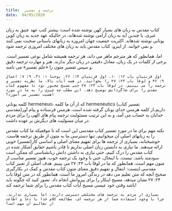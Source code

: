 ```yaml
---
title:  ترجمه و تفسیر
date:  04/05/2020
---
```


کتاب مقدس به زبان های بسیار کهن نوشته شده است: بیشتر کتب عهد عتیق به زبان عبری، با چندین آیه به زبان آرامی نوشته شدهاند، در حالیکه عهد جدید به زبان کوین یونانی نوشته شدهاند. اکثریت جمعیت جهان امروزه به زبانهای باستانی صحبت نمی کنند و نمی خوانند. از اینرو، کتاب مقدس باید به زبان های مختلف امروزی ترجمه شود.

اما، همانطور که هر مترجم ماهر می داند، هر ترجمه همیشه شامل نوعی تفسیر است. برخی از کلمات در یک زبان، معادل دقیقی در زبان دیگر ندارند. هنر و مهارت ترجمه دقیق و سپس تفسیر متون را «علم تفسیر» می نامند.

`اول قرنتیان باب ۱۲: ۱۰، اول قرنتیان ۱۴: ۲۶، یوحنا ۱: ۴۱، ۹: ۷؛ اعمال ۹: ۳۶ و لوقا باب ۲۴: ۲۷ را بخوانید. در همه آیات بالا، ما نظریه تفسیر و ترجمه را می بینیم. در لوقا باب ۲۴: ۲۷ حتی مسیح مجبور بود تا مفهوم کتاب مقدس را برای شاگردانش توضیح دهد. این مطلب چه چیزی را به ما در مورد اهمیت تفسیر می آموزد؟`

کلمه یونانی hermeneuo، که از آن ما کلمه hermeneutics (تفسیر کتاب مقدسی)داریم،از کلمه هرمس خدای یونان گرفته شده است. هرمس فرستاده و پیام آور خدایان به حساب می آمد، و به این ترتیب مسئولیت ترجمه پیام های الهی را برای مردم در میان مسؤلیت های دیگرش بر عهده داشت.

نکته مهم برای ما در مورد تفسیر کتاب مقدسی این است که تا موقعیکه ما کتاب مقدس را به زبانهای اصلی آن میخوانیم، تنها دسترسی ما به متون از طریق ترجمه هاست. خوشبختانه، بسیاری از ترجمه ها برای تفهیم معنای اصلی و اساسی کار(تفسیر) خوبی ارائه میدهند. ما نیازی به دانستن زبان اصلی نداریم تا قادر باشیم حقایق آشکار شده در کتاب مقدس را درک کنیم، حتی نیازی به داشتن دانش زبانشناسی که ممکن است سودمند باشد، نیست. با اینحال، حتی با وجود یک ترجمه خوب، هنوز تفسیر مناسب از متون مهم است، همانطور که ما در لوقا باب ۲۴: ۲۷ می بینیم. هدف اصلی از تعبیر کتاب مقدسی اینست: انتقال و تفهیم دقیق معنای متون کتاب مقدس و کمک در بکارگیری صحیح آنچه که متن تعلیم می دهد در زندگی امروز ما است. همانطور که در متن لوقا باب ۲۴: ۲۷ نشان میدهد، مسیح اینکار را برای پیروانش انجام داد. تصور کنید که چگونه باید باشد وقتی خود عیسی مسیح آیات کتاب مقدس را برای شما ترجمه کند!

`بسیاری از مردم به ترجمه های مختلفی دسترسی دارند، اما بسیاری ندارند. چرا با وجود استفاده شما از هر ترجمه ای، مطالعه کلام خدا با دعا و اطاعت از تعالیم آن مهم است؟`